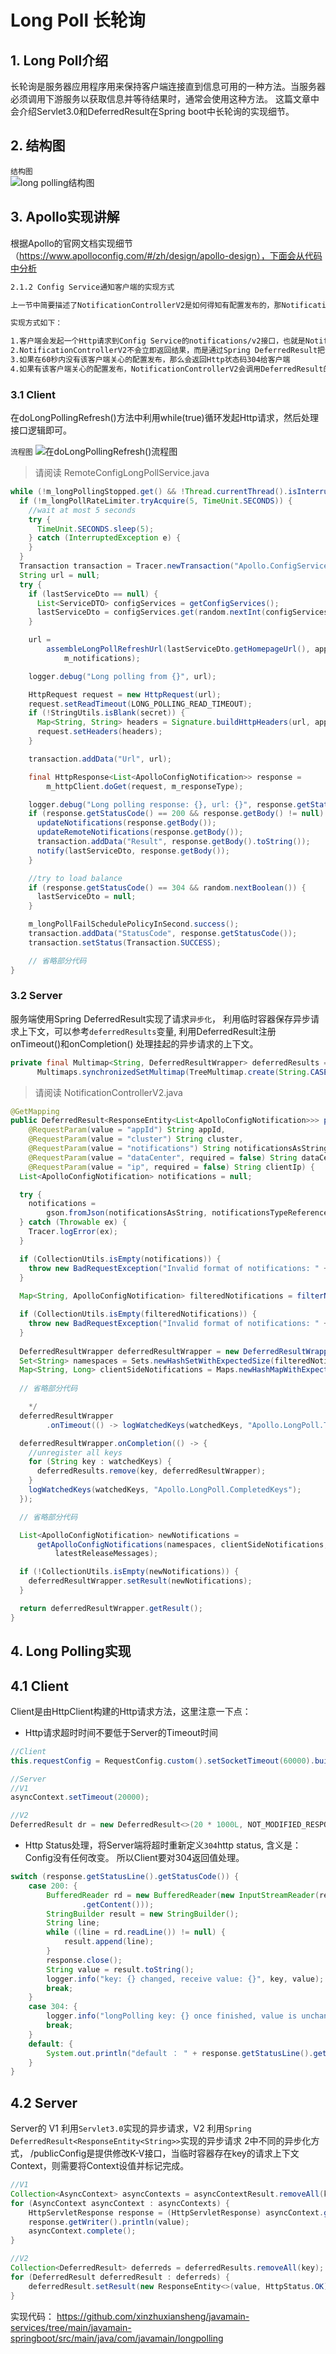 
# Long Poll 长轮询

## 1. Long Poll介绍
长轮询是服务器应用程序用来保持客户端连接直到信息可用的一种方法。当服务器必须调用下游服务以获取信息并等待结果时，通常会使用这种方法。
这篇文章中会介绍Servlet3.0和DeferredResult在Spring boot中长轮询的实现细节。

## 2. 结构图
`结构图`    
![long polling结构图](http://img.xinzhuxiansheng.com/blogimgs/apollo/longpolling01.png)

## 3. Apollo实现讲解
根据Apollo的官网文档实现细节（https://www.apolloconfig.com/#/zh/design/apollo-design），下面会从代码中分析
```xml
2.1.2 Config Service通知客户端的实现方式

上一节中简要描述了NotificationControllerV2是如何得知有配置发布的，那NotificationControllerV2在得知有配置发布后是如何通知到客户端的呢？

实现方式如下：

1.客户端会发起一个Http请求到Config Service的notifications/v2接口，也就是NotificationControllerV2，参见RemoteConfigLongPollService
2.NotificationControllerV2不会立即返回结果，而是通过Spring DeferredResult把请求挂起
3.如果在60秒内没有该客户端关心的配置发布，那么会返回Http状态码304给客户端
4.如果有该客户端关心的配置发布，NotificationControllerV2会调用DeferredResult的setResult方法，传入有配置变化的namespace信息，同时该请求会立即返回。客户端从返回的结果中获取到配置变化的namespace后，会立即请求Config Service获取该namespace的最新配置。
```

### 3.1 Client
在doLongPollingRefresh()方法中利用while(true)循环发起Http请求，然后处理接口逻辑即可。

`流程图` 
![在doLongPollingRefresh()流程图](http://img.xinzhuxiansheng.com/blogimgs/apollo/longpolling02.png)

>请阅读 RemoteConfigLongPollService.java
```java
while (!m_longPollingStopped.get() && !Thread.currentThread().isInterrupted()) {
  if (!m_longPollRateLimiter.tryAcquire(5, TimeUnit.SECONDS)) {
    //wait at most 5 seconds
    try {
      TimeUnit.SECONDS.sleep(5);
    } catch (InterruptedException e) {
    }
  }
  Transaction transaction = Tracer.newTransaction("Apollo.ConfigService", "pollNotification");
  String url = null;
  try {
    if (lastServiceDto == null) {
      List<ServiceDTO> configServices = getConfigServices();
      lastServiceDto = configServices.get(random.nextInt(configServices.size()));
    }

    url =
        assembleLongPollRefreshUrl(lastServiceDto.getHomepageUrl(), appId, cluster, dataCenter,
            m_notifications);

    logger.debug("Long polling from {}", url);

    HttpRequest request = new HttpRequest(url);
    request.setReadTimeout(LONG_POLLING_READ_TIMEOUT);
    if (!StringUtils.isBlank(secret)) {
      Map<String, String> headers = Signature.buildHttpHeaders(url, appId, secret);
      request.setHeaders(headers);
    }

    transaction.addData("Url", url);

    final HttpResponse<List<ApolloConfigNotification>> response =
        m_httpClient.doGet(request, m_responseType);

    logger.debug("Long polling response: {}, url: {}", response.getStatusCode(), url);
    if (response.getStatusCode() == 200 && response.getBody() != null) {
      updateNotifications(response.getBody());
      updateRemoteNotifications(response.getBody());
      transaction.addData("Result", response.getBody().toString());
      notify(lastServiceDto, response.getBody());
    }

    //try to load balance
    if (response.getStatusCode() == 304 && random.nextBoolean()) {
      lastServiceDto = null;
    }

    m_longPollFailSchedulePolicyInSecond.success();
    transaction.addData("StatusCode", response.getStatusCode());
    transaction.setStatus(Transaction.SUCCESS);

    // 省略部分代码
}
```

### 3.2 Server
服务端使用Spring DeferredResult实现了请求`异步化`， 利用临时容器保存异步请求上下文，可以参考`deferredResults`变量, 利用DeferredResult注册onTimeout()和onCompletion() 处理挂起的异步请求的上下文。

```java
private final Multimap<String, DeferredResultWrapper> deferredResults =
      Multimaps.synchronizedSetMultimap(TreeMultimap.create(String.CASE_INSENSITIVE_ORDER, Ordering.natural()));
```
>请阅读 NotificationControllerV2.java
```java
@GetMapping
public DeferredResult<ResponseEntity<List<ApolloConfigNotification>>> pollNotification(
    @RequestParam(value = "appId") String appId,
    @RequestParam(value = "cluster") String cluster,
    @RequestParam(value = "notifications") String notificationsAsString,
    @RequestParam(value = "dataCenter", required = false) String dataCenter,
    @RequestParam(value = "ip", required = false) String clientIp) {
  List<ApolloConfigNotification> notifications = null;

  try {
    notifications =
        gson.fromJson(notificationsAsString, notificationsTypeReference);
  } catch (Throwable ex) {
    Tracer.logError(ex);
  }

  if (CollectionUtils.isEmpty(notifications)) {
    throw new BadRequestException("Invalid format of notifications: " + notificationsAsString);
  }
  
  Map<String, ApolloConfigNotification> filteredNotifications = filterNotifications(appId, notifications);

  if (CollectionUtils.isEmpty(filteredNotifications)) {
    throw new BadRequestException("Invalid format of notifications: " + notificationsAsString);
  }
  
  DeferredResultWrapper deferredResultWrapper = new DeferredResultWrapper(bizConfig.longPollingTimeoutInMilli());
  Set<String> namespaces = Sets.newHashSetWithExpectedSize(filteredNotifications.size());
  Map<String, Long> clientSideNotifications = Maps.newHashMapWithExpectedSize(filteredNotifications.size());
  
  // 省略部分代码

    */
  deferredResultWrapper
        .onTimeout(() -> logWatchedKeys(watchedKeys, "Apollo.LongPoll.TimeOutKeys"));

  deferredResultWrapper.onCompletion(() -> {
    //unregister all keys
    for (String key : watchedKeys) {
      deferredResults.remove(key, deferredResultWrapper);
    }
    logWatchedKeys(watchedKeys, "Apollo.LongPoll.CompletedKeys");
  });

  // 省略部分代码

  List<ApolloConfigNotification> newNotifications =
      getApolloConfigNotifications(namespaces, clientSideNotifications, watchedKeysMap,
          latestReleaseMessages);

  if (!CollectionUtils.isEmpty(newNotifications)) {
    deferredResultWrapper.setResult(newNotifications);
  }

  return deferredResultWrapper.getResult();
}
```


## 4. Long Polling实现

## 4.1 Client
Client是由HttpClient构建的Http请求方法，这里注意一下点：  
* Http请求超时时间不要低于Server的Timeout时间
```java
//Client
this.requestConfig = RequestConfig.custom().setSocketTimeout(60000).build();

//Server
//V1
asyncContext.setTimeout(20000);

//V2
DeferredResult dr = new DeferredResult<>(20 * 1000L, NOT_MODIFIED_RESPONSE);

```
* Http Status处理，将Server端将超时重新定义`304`http status, 含义是：Config没有任何改变。 所以Client要对304返回值处理。
```java
switch (response.getStatusLine().getStatusCode()) {
    case 200: {
        BufferedReader rd = new BufferedReader(new InputStreamReader(response.getEntity()
                .getContent()));
        StringBuilder result = new StringBuilder();
        String line;
        while ((line = rd.readLine()) != null) {
            result.append(line);
        }
        response.close();
        String value = result.toString();
        logger.info("key: {} changed, receive value: {}", key, value);
        break;
    }
    case 304: {
        logger.info("longPolling key: {} once finished, value is unchanged, longPolling again", key);
        break;
    }
    default: {
        System.out.println("default ： " + response.getStatusLine().getStatusCode());
    }
}
```

## 4.2 Server
Server的 V1 利用`Servlet3.0`实现的异步请求，V2 利用`Spring DeferredResult<ResponseEntity<String>>`实现的异步请求 2中不同的异步化方式， /publicConfig是提供修改K-V接口，当临时容器存在key的请求上下文Context，则需要将Context设值并标记完成。
```java
//V1
Collection<AsyncContext> asyncContexts = asyncContextResult.removeAll(key);
for (AsyncContext asyncContext : asyncContexts) {
    HttpServletResponse response = (HttpServletResponse) asyncContext.getResponse();
    response.getWriter().println(value);
    asyncContext.complete();
}

//V2
Collection<DeferredResult> deferreds = deferredResults.removeAll(key);
for (DeferredResult deferredResult : deferreds) {
    deferredResult.setResult(new ResponseEntity<>(value, HttpStatus.OK));
}
```

实现代码： https://github.com/xinzhuxiansheng/javamain-services/tree/main/javamain-springboot/src/main/java/com/javamain/longpolling
